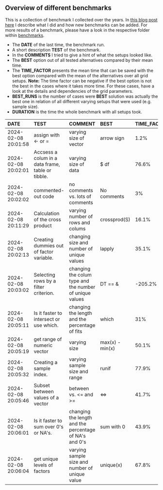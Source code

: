 ## Overview of different benchmarks 



This is a collection of benchmark I collected over the years. 
In [this blog post here](https://www.statworx.com/de/blog/a-collection-of-benchmarks-in-r/) 
I describe what I did and how new benchmarks can be added.
For more results of a benchmark, please have a look in the 
respective folder within [benchmarks](../benchmarks).


- The **DATE** of the last time, the benchmark run.
- A short description **TEST** of the benchmark.
- In the **COMMENTS** I tried to give a hint of what the setups looked like.
- The **BEST** option out of all tested alternatives compared by their mean time.
- The **TIME_FACTOR** presents the mean time that can be saved with the best
    option compared with the mean of the alternatives over all grid setups. 
    **Note:** The time factor can be negative if the best option is not the
    best in the cases where it takes more time. For these cases, have a look at
    the details and dependencies of the grid parameters.
- **BEST_RUNS** is the number of cases were **BEST** solution was actually
    the best one in relation of all different varying setups that were used (e.g. sample size).
- **DURATION** is the time the whole benchmark with all setups took.




|DATE                |TEST                                              |COMMENT                                                 |BEST            |TIME_FACTOR |BEST_RUNS |DETAILS |DURATION |
|:-------------------|:-------------------------------------------------|:-------------------------------------------------------|:---------------|:-----------|:---------|:-------|:--------|
|2024-02-08 20:01:58 |assign with <- or =                               |varying size of vector                                  |arrow sign      |1.2%        |3/6       |[link](benchmarks/assignment/)|00:00:00 |
|2024-02-08 20:02:01 |Accsess a colum in a data frame, table or tibble. |varying size of data                                    |$ df            |76.6%       |4/4       |[link](benchmarks/column_access/)|00:00:02 |
|2024-02-08 20:02:02 |commented-out code                                |no comments vs. lots of comments                        |No comments     |3%          |7/7       |[link](benchmarks/comment_in_function/)|00:00:01 |
|2024-02-08 20:11:29 |Calculation of the cross product                  |varying number of rows and colums                       |crossprod(S)    |16.1%       |7/10      |[link](benchmarks/crossproduct/)|00:01:02 |
|2024-02-08 20:02:13 |Creating dummies out of factor variable.          |changing size and number of unique values               |lapply          |35.1%       |7/12      |[link](benchmarks/dummy_creation/)|00:00:10 |
|2024-02-08 20:03:02 |Selecting rows by a filter criterion.             |changing the colum type and the number of unique values |DT == &         |-205.2%     |22/40     |[link](benchmarks/filter_selection/)|00:00:48 |
|2024-02-08 20:05:11 |Is it faster to intersect or use which.           |changing the length and the percentage of fits          |which           |31%         |39/40     |[link](benchmarks/intersect/)|00:02:08 |
|2024-02-08 20:05:19 |get range of numeric vector                       |varying size                                            |max(x) - min(x) |50.1%       |6/6       |[link](benchmarks/range/)|00:00:07 |
|2024-02-08 20:05:32 |Creating a sample index.                          |varying sample size and range                           |runif           |77.9%       |5/5       |[link](benchmarks/sample_index/)|00:00:12 |
|2024-02-08 20:05:46 |Subset between values of a vector                 |between vs. <= and >=                                   |<=>             |41.7%       |47/64     |[link](benchmarks/subset_between_values/)|00:00:13 |
|2024-02-08 20:06:01 |Is it faster to sum over 0's or NA's.             |changing the length and the percentage of NA's and 0's  |sum with 0      |43.9%       |4/5       |[link](benchmarks/sum_na_or_0/)|00:00:14 |
|2024-02-08 20:06:04 |get unique levels of factors                      |varying sample size and number of unique value          |unique(x)       |67.8%       |16/16     |[link](benchmarks/unique_values/)|00:00:02 |
